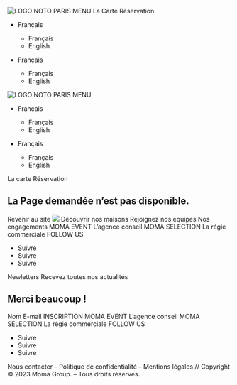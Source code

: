 ![LOGO NOTO PARIS MENU](https://boeufsurletoit-marrakech.com/wp-content/uploads/2022/04/LOGO-NOTO-PARIS-MENU.png)
La Carte
Réservation
  * Français
    * Français
    * English


  * Français
    * Français
    * English


![LOGO NOTO PARIS MENU](https://boeufsurletoit-marrakech.com/wp-content/uploads/2022/04/LOGO-NOTO-PARIS-MENU.png)
  * Français
    * Français
    * English


  * Français
    * Français
    * English


La carte
Réservation
## La Page demandée n’est pas disponible.
Revenir au site
![](https://boeufsurletoit-marrakech.com/wp-content/uploads/2023/12/Logo-Moma-Group-Blanc.png)
Découvrir nos maisons
Rejoignez nos équipes
Nos engagements
MOMA EVENT
L’agence conseil
MOMA SELECTION
La régie commerciale
FOLLOW US
  * Suivre
  * Suivre
  * Suivre


Newletters
Recevez toutes nos actualités
## Merci beaucoup !
Nom
E-mail
INSCRIPTION
MOMA EVENT
L’agence conseil
MOMA SELECTION
La régie commerciale
FOLLOW US
  * Suivre
  * Suivre
  * Suivre


Nous contacter – Politique de confidentialité – Mentions légales // Copyright © 2023 Moma Group. – Tous droits réservés.
